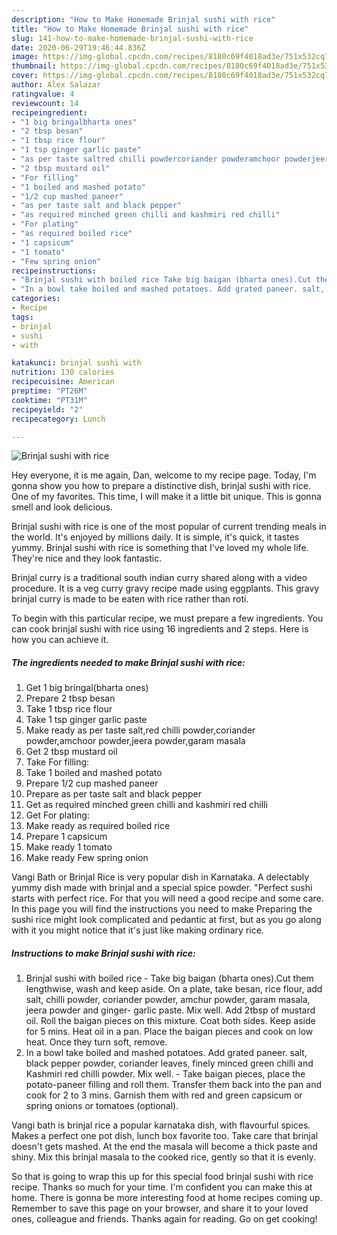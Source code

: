 ```yaml
---
description: "How to Make Homemade Brinjal sushi with rice"
title: "How to Make Homemade Brinjal sushi with rice"
slug: 141-how-to-make-homemade-brinjal-sushi-with-rice
date: 2020-06-29T19:46:44.836Z
image: https://img-global.cpcdn.com/recipes/8180c69f4018ad3e/751x532cq70/brinjal-sushi-with-rice-recipe-main-photo.jpg
thumbnail: https://img-global.cpcdn.com/recipes/8180c69f4018ad3e/751x532cq70/brinjal-sushi-with-rice-recipe-main-photo.jpg
cover: https://img-global.cpcdn.com/recipes/8180c69f4018ad3e/751x532cq70/brinjal-sushi-with-rice-recipe-main-photo.jpg
author: Alex Salazar
ratingvalue: 4
reviewcount: 14
recipeingredient:
- "1 big bringalbharta ones"
- "2 tbsp besan"
- "1 tbsp rice flour"
- "1 tsp ginger garlic paste"
- "as per taste saltred chilli powdercoriander powderamchoor powderjeera powdergaram masala"
- "2 tbsp mustard oil"
- "For filling"
- "1 boiled and mashed potato"
- "1/2 cup mashed paneer"
- "as per taste salt and black pepper"
- "as required minched green chilli and kashmiri red chilli"
- "For plating"
- "as required boiled rice"
- "1 capsicum"
- "1 tomato"
- "Few spring onion"
recipeinstructions:
- "Brinjal sushi with boiled rice Take big baigan (bharta ones).Cut them lengthwise, wash and keep aside. On a plate, take besan, rice flour, add salt, chilli powder, coriander powder, amchur powder, garam masala, jeera powder and ginger- garlic paste. Mix well. Add 2tbsp of mustard oil. Roll the baigan pieces on this mixture. Coat both sides. Keep aside for 5 mins. Heat oil in a pan. Place the baigan pieces and cook on low heat. Once they turn soft, remove."
- "In a bowl take boiled and mashed potatoes. Add grated paneer. salt, black pepper powder, coriander leaves, finely minced green chilli and Kashmiri red chilli powder. Mix well.  Take baigan pieces, place the potato-paneer filling and roll them. Transfer them back into the pan and cook for 2 to 3 mins. Garnish them with red and green capsicum or spring onions or tomatoes (optional)."
categories:
- Recipe
tags:
- brinjal
- sushi
- with

katakunci: brinjal sushi with 
nutrition: 130 calories
recipecuisine: American
preptime: "PT26M"
cooktime: "PT31M"
recipeyield: "2"
recipecategory: Lunch

---
```



![Brinjal sushi with rice](https://img-global.cpcdn.com/recipes/8180c69f4018ad3e/751x532cq70/brinjal-sushi-with-rice-recipe-main-photo.jpg)

Hey everyone, it is me again, Dan, welcome to my recipe page. Today, I'm gonna show you how to prepare a distinctive dish, brinjal sushi with rice. One of my favorites. This time, I will make it a little bit unique. This is gonna smell and look delicious.

Brinjal sushi with rice is one of the most popular of current trending meals in the world. It's enjoyed by millions daily. It is simple, it's quick, it tastes yummy. Brinjal sushi with rice is something that I've loved my whole life. They're nice and they look fantastic.

Brinjal curry is a traditional south indian curry shared along with a video procedure. It is a veg curry gravy recipe made using eggplants. This gravy brinjal curry is made to be eaten with rice rather than roti.


To begin with this particular recipe, we must prepare a few ingredients. You can cook brinjal sushi with rice using 16 ingredients and 2 steps. Here is how you can achieve it.

<!--inarticleads1-->

##### The ingredients needed to make Brinjal sushi with rice:

1. Get 1 big bringal(bharta ones)
1. Prepare 2 tbsp besan
1. Take 1 tbsp rice flour
1. Take 1 tsp ginger garlic paste
1. Make ready as per taste salt,red chilli powder,coriander powder,amchoor powder,jeera powder,garam masala
1. Get 2 tbsp mustard oil
1. Take For filling:
1. Take 1 boiled and mashed potato
1. Prepare 1/2 cup mashed paneer
1. Prepare as per taste salt and black pepper
1. Get as required minched green chilli and kashmiri red chilli
1. Get For plating:
1. Make ready as required boiled rice
1. Prepare 1 capsicum
1. Make ready 1 tomato
1. Make ready Few spring onion


Vangi Bath or Brinjal Rice is very popular dish in Karnataka. A delectably yummy dish made with brinjal and a special spice powder. &#34;Perfect sushi starts with perfect rice. For that you will need a good recipe and some care. In this page you will find the instructions you need to make Preparing the sushi rice might look complicated and pedantic at first, but as you go along with it you might notice that it&#39;s just like making ordinary rice. 

<!--inarticleads2-->

##### Instructions to make Brinjal sushi with rice:

1. Brinjal sushi with boiled rice - Take big baigan (bharta ones).Cut them lengthwise, wash and keep aside. On a plate, take besan, rice flour, add salt, chilli powder, coriander powder, amchur powder, garam masala, jeera powder and ginger- garlic paste. Mix well. Add 2tbsp of mustard oil. Roll the baigan pieces on this mixture. Coat both sides. Keep aside for 5 mins. Heat oil in a pan. Place the baigan pieces and cook on low heat. Once they turn soft, remove.
1. In a bowl take boiled and mashed potatoes. Add grated paneer. salt, black pepper powder, coriander leaves, finely minced green chilli and Kashmiri red chilli powder. Mix well. -  Take baigan pieces, place the potato-paneer filling and roll them. Transfer them back into the pan and cook for 2 to 3 mins. Garnish them with red and green capsicum or spring onions or tomatoes (optional).


Vangi bath is brinjal rice a popular karnataka dish, with flavourful spices. Makes a perfect one pot dish, lunch box favorite too. Take care that brinjal doesn&#39;t gets mashed. At the end the masala will become a thick paste and shiny. Mix this brinjal masala to the cooked rice, gently so that it is evenly. 

So that is going to wrap this up for this special food brinjal sushi with rice recipe. Thanks so much for your time. I'm confident you can make this at home. There is gonna be more interesting food at home recipes coming up. Remember to save this page on your browser, and share it to your loved ones, colleague and friends. Thanks again for reading. Go on get cooking!
